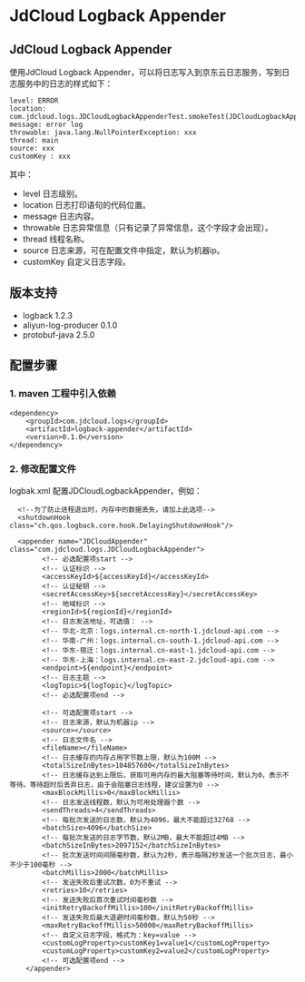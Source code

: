 # JdCloud Logback Appender

## JdCloud Logback Appender

使用JdCloud Logback Appender，可以将日志写入到京东云日志服务，写到日志服务中的日志的样式如下：
```
level: ERROR
location: com.jdcloud.logs.JDCloudLogbackAppenderTest.smokeTest(JDCloudLogbackAppenderTest.java:29)
message: error log
throwable: java.lang.NullPointerException: xxx
thread: main
source: xxx
customKey : xxx
```
其中：
- level 日志级别。
- location 日志打印语句的代码位置。
- message 日志内容。
- throwable 日志异常信息（只有记录了异常信息，这个字段才会出现）。
- thread 线程名称。
- source 日志来源，可在配置文件中指定，默认为机器ip。
- customKey 自定义日志字段。

## 版本支持
* logback 1.2.3
* aliyun-log-producer 0.1.0
* protobuf-java 2.5.0


## 配置步骤

### 1. maven 工程中引入依赖

```
<dependency>
    <groupId>com.jdcloud.logs</groupId>
    <artifactId>logback-appender</artifactId>
    <version>0.1.0</version>
</dependency>
```

### 2. 修改配置文件

logbak.xml 配置JDCloudLogbackAppender，例如：
```
  <!--为了防止进程退出时，内存中的数据丢失，请加上此选项-->
  <shutdownHook class="ch.qos.logback.core.hook.DelayingShutdownHook"/>

  <appender name="JDCloudAppender" class="com.jdcloud.logs.JDCloudLogbackAppender">
        <!-- 必选配置项start -->
        <!-- 认证标识 -->
        <accessKeyId>${accessKeyId}</accessKeyId>
        <!-- 认证秘钥 -->
        <secretAccessKey>${secretAccessKey}</secretAccessKey>
        <!-- 地域标识 -->
        <regionId>${regionId}</regionId>
        <!-- 日志发送地址，可选值： -->
        <!-- 华北-北京：logs.internal.cn-north-1.jdcloud-api.com -->
        <!-- 华南-广州：logs.internal.cn-south-1.jdcloud-api.com -->
        <!-- 华东-宿迁：logs.internal.cn-east-1.jdcloud-api.com -->
        <!-- 华东-上海：logs.internal.cn-east-2.jdcloud-api.com -->
        <endpoint>${endpoint}</endpoint>
        <!-- 日志主题 -->
        <logTopic>${logTopic}</logTopic>
        <!-- 必选配置项end -->

        <!-- 可选配置项start -->
        <!-- 日志来源，默认为机器ip -->
        <source></source>
        <!-- 日志文件名 -->
        <fileName></fileName>
        <!-- 日志缓存的内存占用字节数上限，默认为100M -->
        <totalSizeInBytes>104857600</totalSizeInBytes>
        <!-- 日志缓存达到上限后，获取可用内存的最大阻塞等待时间，默认为0，表示不等待。等待超时后丢弃日志，由于会阻塞日志线程，建议设置为0 -->
        <maxBlockMillis>0</maxBlockMillis>
        <!-- 日志发送线程数，默认为可用处理器个数 -->
        <sendThreads>4</sendThreads>
        <!-- 每批次发送的日志数，默认为4096，最大不能超过32768 -->
        <batchSize>4096</batchSize>
        <!-- 每批次发送的日志字节数，默认2MB，最大不能超过4MB -->
        <batchSizeInBytes>2097152</batchSizeInBytes>
        <!-- 批次发送时间间隔毫秒数，默认为2秒，表示每隔2秒发送一个批次日志，最小不少于100毫秒 -->
        <batchMillis>2000</batchMillis>
        <!-- 发送失败后重试次数，0为不重试 -->
        <retries>10</retries>
        <!-- 发送失败后首次重试时间毫秒数 -->
        <initRetryBackoffMillis>100</initRetryBackoffMillis>
        <!-- 发送失败后最大退避时间毫秒数，默认为50秒 -->
        <maxRetryBackoffMillis>50000</maxRetryBackoffMillis>
        <!-- 自定义日志字段，格式为：key=value -->
        <customLogProperty>customKey1=value1</customLogProperty>
        <customLogProperty>customKey2=value2</customLogProperty>
        <!-- 可选配置项end -->
    </appender>
```
